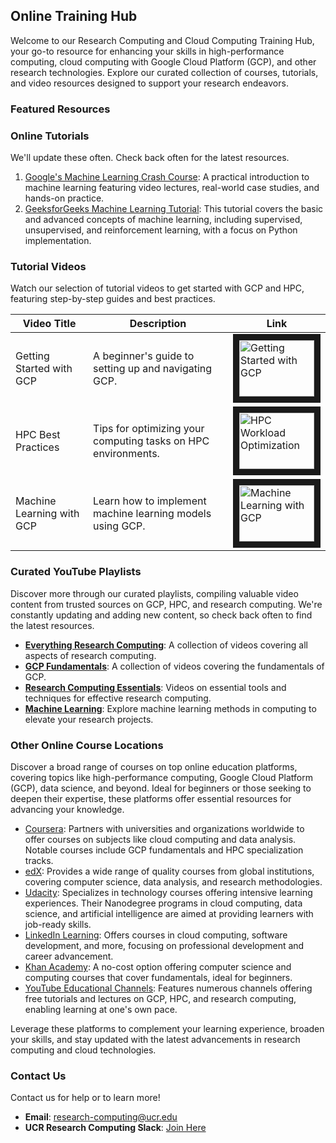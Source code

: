 ## Online Training Hub

Welcome to our Research Computing and Cloud Computing Training Hub, your go-to resource for enhancing your skills in high-performance computing, cloud computing with Google Cloud Platform (GCP), and other research technologies. Explore our curated collection of courses, tutorials, and video resources designed to support your research endeavors.

### Featured Resources

### Online Tutorials

We'll update these often. Check back often for the latest resources.

1. [Google's Machine Learning Crash Course](https://developers.google.com/machine-learning/crash-course): A practical introduction to machine learning featuring video lectures, real-world case studies, and hands-on practice.
2. [GeeksforGeeks Machine Learning Tutorial](https://www.geeksforgeeks.org/machine-learning/): This tutorial covers the basic and advanced concepts of machine learning, including supervised, unsupervised, and reinforcement learning, with a focus on Python implementation.


### Tutorial Videos

Watch our selection of tutorial videos to get started with GCP and HPC, featuring step-by-step guides and best practices.

| Video Title                | Description                                               | Link                                                                                                                               |
|----------------------------|-----------------------------------------------------------|------------------------------------------------------------------------------------------------------------------------------------|
| Getting Started with GCP   | A beginner's guide to setting up and navigating GCP.      | <a href="https://youtu.be/g2Il8cxNv18?si=TnmSJTfgAkZpXDid" target="_blank"><img src="http://img.youtube.com/vi/g2Il8cxNv18/0.jpg" alt="Getting Started with GCP" width="120" height="90" border="10" /></a> |
| HPC Best Practices        | Tips for optimizing your computing tasks on HPC environments. | <a href="https://youtu.be/grIyHmF4I_Y?si=WW9pBFSw0_vHlnvK" target="_blank"><img src="http://img.youtube.com/vi/grIyHmF4I_Y/0.jpg" alt="HPC Workload Optimization" width="120" height="90" border="10" /></a> |
| Machine Learning with GCP  | Learn how to implement machine learning models using GCP. | <a href="https://youtu.be/oQMgqMRR-io?si=HHTo3_wHIN2QeRXO" target="_blank"><img src="http://img.youtube.com/vi/oQMgqMRR-io/0.jpg" alt="Machine Learning with GCP" width="120" height="90" border="10" /></a> |


### Curated YouTube Playlists

Discover more through our curated playlists, compiling valuable video content from trusted sources on GCP, HPC, and research computing. We're constantly updating and adding new content, so check back often to find the latest resources.

- [**Everything Research Computing**](https://youtube.com/playlist?list=PLwj4XLXUayCrPIPakys7EyxH_WBVJi1y4&si=4NkIiMcW6piigEId): A collection of videos covering all aspects of research computing.
- [**GCP Fundamentals**](https://youtube.com/playlist?list=PLIivdWyY5sqKh1gDR0WpP9iIOY00IE0xL&si=CdKAQTeXZZjYnzKM): A collection of videos covering the fundamentals of GCP.
- [**Research Computing Essentials**](https://youtube.com/playlist?list=PLeCQbAbRSKR-HplPyeR35ZSy_nyxWTRm5&si=MbGcgWVVenqjIWPE): Videos on essential tools and techniques for effective research computing.
- [**Machine Learning**](https://youtube.com/playlist?list=PLQVvvaa0QuDfKTOs3Keq_kaG2P55YRn5v&si=9Hz--OxnSMejvlSh): Explore machine learning methods in computing to elevate your research projects.

### Other Online Course Locations

Discover a broad range of courses on top online education platforms, covering topics like high-performance computing, Google Cloud Platform (GCP), data science, and beyond. Ideal for beginners or those seeking to deepen their expertise, these platforms offer essential resources for advancing your knowledge.

- [Coursera](https://www.coursera.org/): Partners with universities and organizations worldwide to offer courses on subjects like cloud computing and data analysis. Notable courses include GCP fundamentals and HPC specialization tracks.
- [edX](https://www.edx.org/): Provides a wide range of quality courses from global institutions, covering computer science, data analysis, and research methodologies.
- [Udacity](https://www.udacity.com/): Specializes in technology courses offering intensive learning experiences. Their Nanodegree programs in cloud computing, data science, and artificial intelligence are aimed at providing learners with job-ready skills.
- [LinkedIn Learning](https://www.linkedin.com/learning/): Offers courses in cloud computing, software development, and more, focusing on professional development and career advancement.
- [Khan Academy](https://www.khanacademy.org/): A no-cost option offering computer science and computing courses that cover fundamentals, ideal for beginners.
- [YouTube Educational Channels](https://www.youtube.com/): Features numerous channels offering free tutorials and lectures on GCP, HPC, and research computing, enabling learning at one's own pace.

Leverage these platforms to complement your learning experience, broaden your skills, and stay updated with the latest advancements in research computing and cloud technologies.

### Contact Us

Contact us for help or to learn more!

- **Email**: [research-computing@ucr.edu](mailto:research-computing@ucr.edu)
- **UCR Research Computing Slack**: [Join Here](https://ucr-research-compute.slack.com/)

